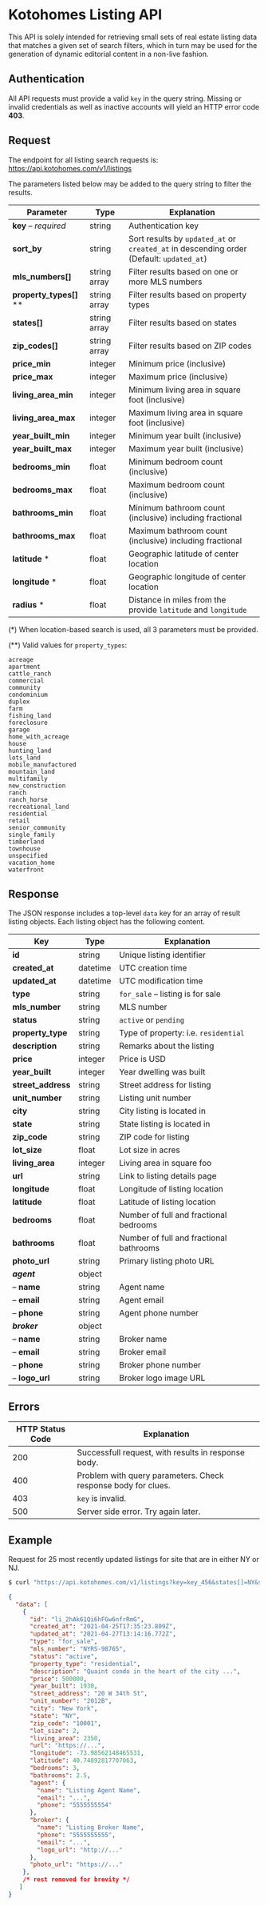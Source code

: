 # Kotohomes Listing API

This API is solely intended for retrieving small sets of real estate listing data that matches a given set of search filters, which in turn may be used for the generation of dynamic editorial content in a non-live fashion.



## Authentication

All API requests must provide a valid `key` in the query string. Missing or invalid credentials as well as inactive accounts will yield an HTTP error code **403**.



## Request

The endpoint for all listing search requests is: https://api.kotohomes.com/v1/listings

The parameters listed below may be added to the query string to filter the results.

| Parameter               | Type         | Explanation                                                                              |
|-------------------------| ------------ | ---------------------------------------------------------------------------------------- |
| **key** – _required_    | string       | Authentication key                                                                       |
| **sort_by**             | string       | Sort results by `updated_at` or `created_at` in descending order (Default: `updated_at`) |
| **mls_numbers[]**       | string array | Filter results based on one or more MLS numbers                                          |
| **property_types[]** ** | string array | Filter results based on property types                                                   |
| **states[]**            | string array | Filter results based on states                                                           |
| **zip_codes[]**         | string array | Filter results based on ZIP codes                                                        |
| **price_min**           | integer      | Minimum price (inclusive)                                                                |
| **price_max**           | integer      | Maximum price (inclusive)                                                                |
| **living_area_min**     | integer      | Minimum living area in square foot (inclusive)                                           |
| **living_area_max**     | integer      | Maximum living area in square foot (inclusive)                                           |
| **year_built_min**      | integer      | Minimum year built (inclusive)                                                           |
| **year_built_max**      | integer      | Maximum year built (inclusive)                                                           |
| **bedrooms_min**        | float        | Minimum bedroom count (inclusive)                                                        |
| **bedrooms_max**        | float        | Maximum bedroom count (inclusive)                                                        |
| **bathrooms_min**       | float        | Minimum bathroom count (inclusive) including fractional                                  |
| **bathrooms_max**       | float        | Maximum bathroom count (inclusive) including fractional                                  |
| **latitude** *          | float        | Geographic latitude of center location                                                   |
| **longitude** *         | float        | Geographic longitude of center location                                                  |
| **radius** *            | float        | Distance in miles from the provide `latitude` and `longitude`                            |

(*) When location-based search is used, all 3 parameters must be provided.

(**) Valid values for `property_types`:

    acreage
    apartment
    cattle_ranch
    commercial
    community
    condominium
    duplex
    farm
    fishing_land
    foreclosure
    garage
    home_with_acreage
    house
    hunting_land
    lots_land
    mobile_manufactured
    mountain_land
    multifamily
    new_construction
    ranch
    ranch_horse
    recreational_land
    residential
    retail
    senior_community
    single_family
    timberland
    townhouse
    unspecified
    vacation_home
    waterfront




## Response

The JSON response includes a top-level `data` key for an array of result listing objects. Each listing object has the following content.



| Key                | Type     | Explanation                                                                       |
| ------------------ | -------- | --------------------------------------------------------------------------------- |
| **id**             | string   | Unique listing identifier                                                         |
| **created_at**     | datetime | UTC creation time                                                                 |
| **updated_at**     | datetime | UTC modification time                                                             |
| **type**           | string   | `for_sale` – listing is for sale                                                  |
| **mls_number**     | string   | MLS number                                                                        |
| **status**         | string   | `active` or `pending`                                                             |
| **property_type**  | string   | Type of property: i.e. `residential`                                              |
| **description**    | string   | Remarks about the listing                                                         |
| **price**          | integer  | Price is USD                                                                      |
| **year_built**     | integer  | Year dwelling was built                                                           |
| **street_address** | string   | Street address for listing                                                        |
| **unit_number**    | string   | Listing unit number                                                               |
| **city**           | string   | City listing is located in                                                        |
| **state**          | string   | State listing is located in                                                       |
| **zip_code**       | string   | ZIP code for listing                                                              |
| **lot_size**       | float    | Lot size in acres                                                                 |
| **living_area**    | integer  | Living area in square foo                                                         |
| **url**            | string   | Link to listing details page                                                      |
| **longitude**      | float    | Longitude of listing location                                                     |
| **latitude**       | float    | Latitude of listing location                                                      |
| **bedrooms**       | float    | Number of full and fractional bedrooms                                            |
| **bathrooms**      | float    | Number of full and fractional bathrooms                                           |
| **photo_url**      | string   | Primary listing photo URL                                                         |
| ***agent***        | object   |                                                                                   |
| – **name**         | string   | Agent name                                                                        |
| – **email**        | string   | Agent email                                                                       |
| – **phone**        | string   | Agent phone number                                                                |
| ***broker***       | object   |                                                                                   |
| – **name**         | string   | Broker name                                                                       |
| – **email**        | string   | Broker email                                                                      |
| – **phone**        | string   | Broker phone number                                                               |
| – **logo_url**     | string   | Broker logo image URL                                                             |




## Errors

| HTTP Status Code   | Explanation                                                                       |
| ------------------ | --------------------------------------------------------------------------------- |
| 200                | Successfull request, with results in response body.                               |
| 400                | Problem with query parameters. Check response body for clues.                     |
| 403                | `key` is invalid.                                                   |
| 500                | Server side error. Try again later.                                               |


## Example

Request for 25 most recently updated listings for site that are in either NY or NJ.

```bash
$ curl "https://api.kotohomes.com/v1/listings?key=key_456&states[]=NY&states[]=NJ"
```


```json
{
  "data": [
    {
      "id": "li_2hAk61Qi6hFGw6nfrRmG",
      "created_at": "2021-04-25T17:35:23.809Z",
      "updated_at": "2021-04-27T13:14:16.772Z",
      "type": "for_sale",
      "mls_number": "NYRS-98765",
      "status": "active",
      "property_type": "residential",
      "description": "Quaint condo in the heart of the city ...",
      "price": 500000,
      "year_built": 1930,
      "street_address": "20 W 34th St",
      "unit_number": "2012B",
      "city": "New York",
      "state": "NY",
      "zip_code": "10001",
      "lot_size": 2,
      "living_area": 2350,
      "url": "https://...",
      "longitude": -73.98562148465531,
      "latitude": 40.74892817707063,
      "bedrooms": 3,
      "bathrooms": 2.5,
      "agent": {
        "name": "Listing Agent Name",
        "email": "...",
        "phone": "5555555554"
      },
      "broker": {
        "name": "Listing Broker Name",
        "phone": "5555555555",
        "email": "...",
        "logo_url": "http://..."
      },
      "photo_url": "https://..."
    },
    /* rest removed for brevity */
   ]
}
```

